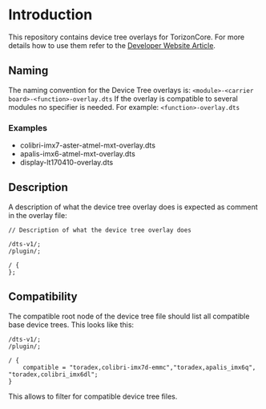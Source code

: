 # Introduction

This repository contains device tree overlays for TorizonCore. For more details
how to use them refer to the [Developer Website
Article](https://developer.toradex.com/knowledge-base/device-tree-overlays).

## Naming
The naming convention for the Device Tree overlays is:
`<module>-<carrier board>-<function>-overlay.dts`
If the overlay is compatible to several modules no specifier is needed. For example:
`<function>-overlay.dts`

### Examples

  * colibri-imx7-aster-atmel-mxt-overlay.dts
  * apalis-imx6-atmel-mxt-overlay.dts
  * display-lt170410-overlay.dts

## Description

A description of what the device tree overlay does is expected as comment in the overlay file:

```
// Description of what the device tree overlay does

/dts-v1/;
/plugin/;

/ {
};
```

## Compatibility

The compatible root node of the device tree file should list all compatible base device trees. This looks like this:

```
/dts-v1/;
/plugin/;

/ {
	compatible = "toradex,colibri-imx7d-emmc","toradex,apalis_imx6q", "toradex,colibri_imx6dl";
}
```

This allows to filter for compatible device tree files.
